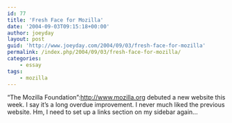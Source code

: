 ```yaml
---
id: 77
title: 'Fresh Face for Mozilla'
date: '2004-09-03T09:15:18+00:00'
author: joeyday
layout: post
guid: 'http://www.joeyday.com/2004/09/03/fresh-face-for-mozilla'
permalink: /index.php/2004/09/03/fresh-face-for-mozilla/
categories:
    - essay
tags:
    - mozilla
---
```


“The Mozilla Foundation”:http://www.mozilla.org debuted a new website this week. I say it’s a long overdue improvement. I never much liked the previous website. Hm, I need to set up a links section on my sidebar again…
